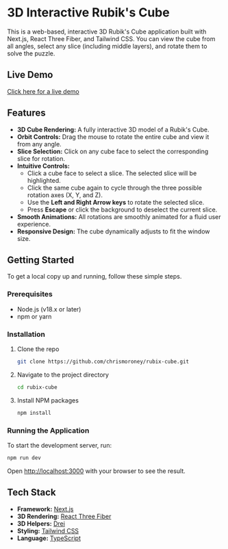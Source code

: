 # 3D Interactive Rubik's Cube

This is a web-based, interactive 3D Rubik's Cube application built with Next.js, React Three Fiber, and Tailwind CSS. You can view the cube from all angles, select any slice (including middle layers), and rotate them to solve the puzzle.

## Live Demo

[Click here for a live demo](https://rubix-cube-7tzy2ywtn-chrismoroneys-projects.vercel.app/)

## Features

*   **3D Cube Rendering:** A fully interactive 3D model of a Rubik's Cube.
*   **Orbit Controls:** Drag the mouse to rotate the entire cube and view it from any angle.
*   **Slice Selection:** Click on any cube face to select the corresponding slice for rotation.
*   **Intuitive Controls:**
    *   Click a cube face to select a slice. The selected slice will be highlighted.
    *   Click the same cube again to cycle through the three possible rotation axes (X, Y, and Z).
    *   Use the **Left and Right Arrow keys** to rotate the selected slice.
    *   Press **Escape** or click the background to deselect the current slice.
*   **Smooth Animations:** All rotations are smoothly animated for a fluid user experience.
*   **Responsive Design:** The cube dynamically adjusts to fit the window size.

## Getting Started

To get a local copy up and running, follow these simple steps.

### Prerequisites

*   Node.js (v18.x or later)
*   npm or yarn

### Installation

1.  Clone the repo
    ```sh
    git clone https://github.com/chrismoroney/rubix-cube.git
    ```
2.  Navigate to the project directory
    ```sh
    cd rubix-cube
    ```
3.  Install NPM packages
    ```sh
    npm install
    ```

### Running the Application

To start the development server, run:

```sh
npm run dev
```

Open [http://localhost:3000](http://localhost:3000) with your browser to see the result.

## Tech Stack

*   **Framework:** [Next.js](https://nextjs.org/)
*   **3D Rendering:** [React Three Fiber](https://docs.pmnd.rs/react-three-fiber/getting-started/introduction)
*   **3D Helpers:** [Drei](https://github.com/pmndrs/drei)
*   **Styling:** [Tailwind CSS](https://tailwindcss.com/)
*   **Language:** [TypeScript](https://www.typescriptlang.org/)
